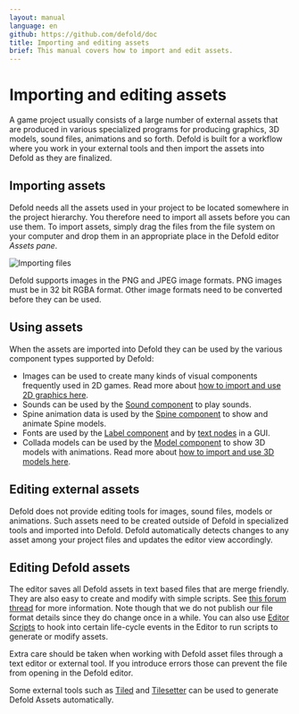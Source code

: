```yaml
---
layout: manual
language: en
github: https://github.com/defold/doc
title: Importing and editing assets
brief: This manual covers how to import and edit assets.
---
```


# Importing and editing assets

A game project usually consists of a large number of external assets that are produced in various specialized programs for producing graphics, 3D models, sound files, animations and so forth. Defold is built for a workflow where you work in your external tools and then import the assets into Defold as they are finalized.


## Importing assets

Defold needs all the assets used in your project to be located somewhere in the project hierarchy. You therefore need to import all assets before you can use them. To import assets, simply drag the files from the file system on your computer and drop them in an appropriate place in the Defold editor *Assets pane*.

![Importing files](../images/graphics/import.png)

<div class='sidenote' markdown='1'>
Defold supports images in the PNG and JPEG image formats. PNG images must be in 32 bit RGBA format. Other image formats need to be converted before they can be used.
</div>


## Using assets

When the assets are imported into Defold they can be used by the various component types supported by Defold:

* Images can be used to create many kinds of visual components frequently used in 2D games. Read more about [how to import and use 2D graphics here](/manuals/importing-graphics).
* Sounds can be used by the [Sound component](/manuals/sound) to play sounds.
* Spine animation data is used by the [Spine component](/manuals/spinemodel) to show and animate Spine models.
* Fonts are used by the [Label component](/manuals/label) and by [text nodes](/manuals/gui-text) in a GUI.
* Collada models can be used by the [Model component](/manuals/model) to show 3D models with animations. Read more about [how to import and use 3D models here](/manuals/importing-models).


## Editing external assets

Defold does not provide editing tools for images, sound files, models or animations. Such assets need to be created outside of Defold in specialized tools and imported into Defold. Defold automatically detects changes to any asset among your project files and updates the editor view accordingly.


## Editing Defold assets

The editor saves all Defold assets in text based files that are merge friendly. They are also easy to create and modify with simple scripts. See [this forum thread](https://forum.defold.com/t/deftree-a-python-module-for-editing-defold-files/15210) for more information. Note though that we do not publish our file format details since they do change once in a while. You can also use [Editor Scripts](/manuals/editor-scripts/) to hook into certain life-cycle events in the Editor to run scripts to generate or modify assets.

Extra care should be taken when working with Defold asset files through a text editor or external tool. If you introduce errors those can prevent the file from opening in the Defold editor.

Some external tools such as [Tiled](/assets/tiled/) and [Tilesetter](https://www.tilesetter.org/beta) can be used to generate Defold Assets automatically.
